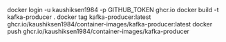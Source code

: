 docker login -u kaushiksen1984 -p GITHUB_TOKEN ghcr.io
docker build -t kafka-producer .
docker tag kafka-producer:latest ghcr.io/kaushiksen1984/container-images/kafka-producer:latest
docker push ghcr.io/kaushiksen1984/container-images/kafka-producer
